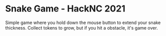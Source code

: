 # Snake Game - HackNC 2021

Simple game where you hold down the mouse button to extend your snake thickness. Collect tokens to grow, but if you hit a obstacle, it's game over.

